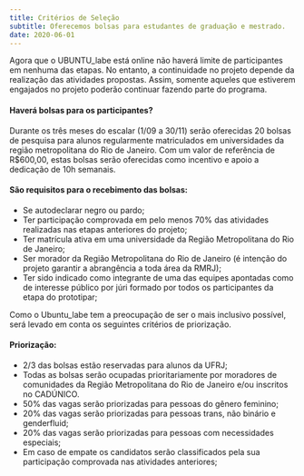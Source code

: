 ```yaml
---
title: Critérios de Seleção
subtitle: Oferecemos bolsas para estudantes de graduação e mestrado.
date: 2020-06-01
---
```


Agora que o UBUNTU_labe está online não haverá limite de participantes em nenhuma das etapas. No entanto, a continuidade no projeto depende da realização das atividades propostas. Assim, somente aqueles que estiverem engajados no projeto poderão continuar fazendo parte do programa.

#### Haverá bolsas para os participantes?

Durante os três meses do escalar (1/09 a 30/11) serão oferecidas 20 bolsas de pesquisa para alunos regularmente matriculados em universidades da região metropolitana do Rio de Janeiro. Com um valor de referência de R$600,00, estas bolsas serão oferecidas como incentivo e apoio a dedicação de 10h semanais.

#### São requisitos para o recebimento das bolsas:

* Se autodeclarar negro ou pardo;
* Ter participação comprovada em pelo menos 70% das atividades realizadas nas etapas anteriores do projeto;
* Ter matrícula ativa em uma universidade da Região Metropolitana do Rio de Janeiro;
* Ser morador da Região Metropolitana do Rio de Janeiro (é intenção do projeto garantir a abrangência a toda área da RMRJ);
* Ter sido indicado como integrante de uma das equipes apontadas como de interesse público por júri formado por todos os participantes da etapa do prototipar;

Como o Ubuntu_labe tem a preocupação de ser o mais inclusivo possível, será levado em conta os seguintes critérios de priorização.

#### Priorização:

* 2/3 das bolsas estão reservadas para alunos da UFRJ; 
* Todas as bolsas serão ocupadas prioritariamente por moradores de comunidades da Região Metropolitana do Rio de Janeiro e/ou inscritos no CADÚNICO.
* 50% das vagas serão priorizadas para pessoas do gênero feminino;
* 20% das vagas serão priorizadas para pessoas trans, não binário e genderfluid;
* 20% das vagas serão priorizadas para pessoas com necessidades especiais;
* Em caso de empate os candidatos serão classificados pela sua participação comprovada nas atividades anteriores;





